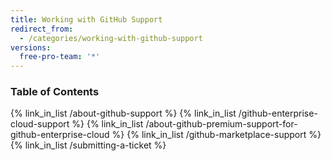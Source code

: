 ```yaml
---
title: Working with GitHub Support
redirect_from:
  - /categories/working-with-github-support
versions:
  free-pro-team: '*'
---
```



### Table of Contents

{% link_in_list /about-github-support %}
{% link_in_list /github-enterprise-cloud-support %}
{% link_in_list /about-github-premium-support-for-github-enterprise-cloud %}
{% link_in_list /github-marketplace-support %}
{% link_in_list /submitting-a-ticket %}
